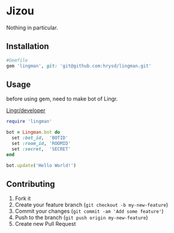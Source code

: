 # Jizou

Nothing in particular.

## Installation

```ruby
#Gemfile
gem 'lingman', git: 'git@github.com:hrysd/lingman.git'
```

## Usage
before using gem, need to make bot of Lingr.

[Lingr/developer](http://lingr.com/developer)

```ruby
require 'lingman'

bot = Lingman.bot do
  set :bot_id,  'BOTID'
  set :room_id, 'ROOMID'
  set :secret,  'SECRET'
end

bot.update('Hello World!')
```

## Contributing

1. Fork it
2. Create your feature branch (`git checkout -b my-new-feature`)
3. Commit your changes (`git commit -am 'Add some feature'`)
4. Push to the branch (`git push origin my-new-feature`)
5. Create new Pull Request
